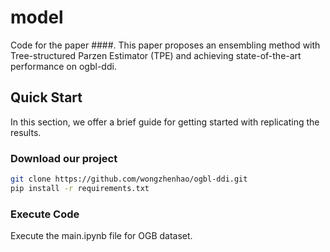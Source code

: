 # model
Code for the paper ####. This paper proposes an ensembling method with Tree-structured Parzen Estimator (TPE) and achieving state-of-the-art performance on ogbl-ddi.

## Quick Start
In this section, we offer a brief guide for getting started with replicating the results.

### Download our project

```bash
git clone https://github.com/wongzhenhao/ogbl-ddi.git
pip install -r requirements.txt
```
### Execute Code
Execute the main.ipynb file for OGB dataset.
